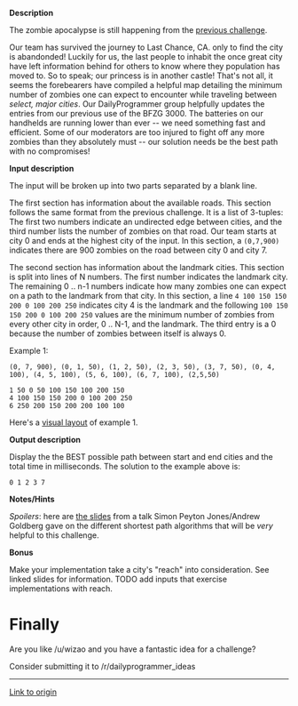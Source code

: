 **Description**

The zombie apocalypse is still happening from the [previous challenge](https://www.reddit.com/r/dailyprogrammer/comments/3z1cxs/20160101_challenge_247_hard_zombies_on_the/).

Our team has survived the journey to Last Chance, CA. only to find the city is abandonded!  Luckily for us, the last people to inhabit the once great city have left information behind for others to know where they population has moved to.  So to speak; our princess is in another castle!  That's not all, it seems the forebearers have compiled a helpful map detailing the minimum number of zombies one can expect to encounter while traveling between *select, major cities*.  Our DailyProgrammer group helpfully updates the entries from our previous use of the BFZG 3000.  The batteries on our handhelds are running lower than ever -- we need something fast and efficient.  Some of our moderators are too injured to fight off any more zombies than they absolutely must -- our solution needs be the best path with no compromises!

**Input description**

The input will be broken up into two parts separated by a blank line.

The first section has information about the available roads.  This section follows the same format from the previous challenge.  It is a list of 3-tuples: The first two numbers indicate an undirected edge between cities, and the third number lists the number of zombies on that road.  Our team starts at city 0 and ends at the highest city of the input. In this section, a `(0,7,900)` indicates there are 900 zombies on the road between city 0 and city 7.

The second section has information about the landmark cities.  This section is split into lines of N numbers.  The first number indicates the landmark city.  The remaining 0 .. n-1 numbers indicate how many zombies one can expect on a path to the landmark from that city. In this section, a line `4 100 150 150 200 0 100 200 250` indicates city 4 is the landmark and the following `100 150 150 200 0 100 200 250` values are the minimum number of zombies from every other city in order, 0 .. N-1, and the landmark.  The third entry is a 0 because the number of zombies between itself is always 0.

Example 1:

    (0, 7, 900), (0, 1, 50), (1, 2, 50), (2, 3, 50), (3, 7, 50), (0, 4, 100), (4, 5, 100), (5, 6, 100), (6, 7, 100), (2,5,50)

    1 50 0 50 100 150 100 200 150
    4 100 150 150 200 0 100 200 250
    6 250 200 150 200 200 100 100


Here's a [visual layout](http://imgur.com/ognf7sF) of example 1.

**Output description**

Display the the BEST possible path between start and end cities and the total time in milliseconds.  The solution to the example above is:

    0 1 2 3 7

**Notes/Hints**

*Spoilers*: here are [the slides](http://www.ukuug.org/events/agm2010/ShortestPath.pdf) from a talk Simon Peyton Jones/Andrew Goldberg gave on the different shortest path algorithms that will be *very* helpful to this challenge.

**Bonus**

Make your implementation take a city's "reach" into consideration.  See linked slides for information.  TODO add inputs that exercise implementations with reach.

# Finally

Are you like /u/wizao and you have a fantastic idea for a challenge?

Consider submitting it to /r/dailyprogrammer_ideas

---

[Link to origin](https://www.reddit.com/r/dailyprogrammer/5etds6)